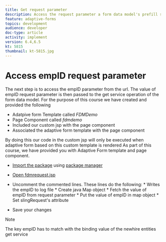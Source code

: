 ```yaml
---
title: Get request parameter
description: Access the request parameter a form data model's prefill service
feature: adaptive-forms
topics: development
audience: developer
doc-type: article
activity: implement
version: 6.4,6.5
kt: 5815
thumbnail: kt-5815.jpg
---
```

# Access empID request parameter

The next step is to access the empID parameter from the url. The value of empID request parameter is then passed to the get service operation of the form data model.
For the purpose of this course we have created and provided the following

* Adatpive form Template called _FDMDemo_
* Page Component called _fdmdemo_
* Included our custom jsp with the page component
* Associated the adaptive form template with the page component

 By doing this our code in the custom jsp will only be executed when adaptive form based on this custom template is rendered
 As part of this course, we have provided you with Adaptive Form template and page component.
* [Import the package](assets/template-page-component.zip) using [package manager](http://localhost:4502/crx/packmgr/index.jsp)
* [Open fdmrequest.jsp](http://localhost:4502/crx/de/index.jsp#/apps/fdmdemo/component/page/fdmdemo/fdmrequest.jsp)
* Uncomment the commented lines. These lines do the following:
        * Writes the empID to log file 
        * Create java Map object
        * Fetch the  value of empID from request parameter
        * Put the value of empID in map object
        * Set slingRequest's attribute

* Save your changes
>[!NOTE]
>The key empID has to match with the binding value of the newhire entities get service
